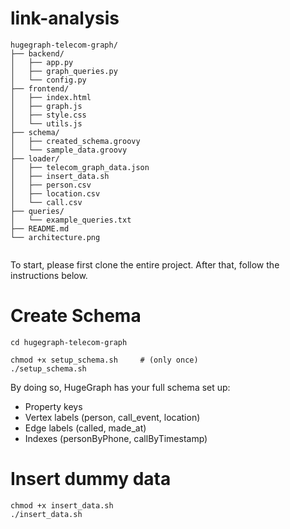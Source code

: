 # link-analysis

```
hugegraph-telecom-graph/
├── backend/
│   ├── app.py                  
│   ├── graph_queries.py        
│   └── config.py               
├── frontend/
│   ├── index.html              
│   ├── graph.js                
│   ├── style.css               
│   └── utils.js                
├── schema/
│   ├── created_schema.groovy           
│   └── sample_data.groovy      
├── loader/                                
│   ├── telecom_graph_data.json
│   ├── insert_data.sh       
│   ├── person.csv                         
│   ├── location.csv                       
│   └── call.csv                           
├── queries/
│   └── example_queries.txt     
├── README.md                   
└── architecture.png      
      
```

To start, please first clone the entire project. After that, follow the instructions below.

# Create Schema
```
cd hugegraph-telecom-graph
```
```
chmod +x setup_schema.sh     # (only once)
./setup_schema.sh
```
By doing so, HugeGraph has your full schema set up:
* Property keys
* Vertex labels (person, call_event, location)
* Edge labels (called, made_at)
* Indexes (personByPhone, callByTimestamp)

# Insert dummy data
```
chmod +x insert_data.sh
./insert_data.sh
```
